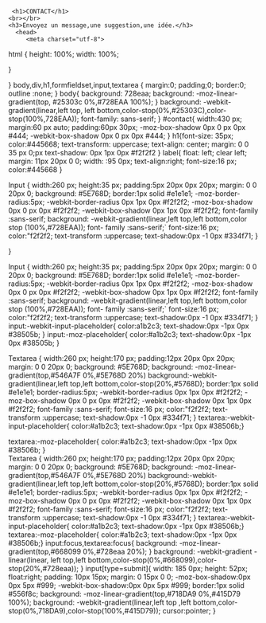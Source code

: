 <html>
  <head>
    
     <h1>CONTACT</h1>
    <br></br>
    <h3>Envoyez un message,une suggestion,une idée.</h3>
      <head>
         <meta charset="utf-8">

  <meta name="viewport" content="width=device-width">
   <title>replit</title>
  <link href="style.css" rel="stylesheet" type="text/css" />
html {
  height: 100%;
  width: 100%;
  
}
 
  
}
body,div,h1,formfieldset,input,textarea {
   margin:0;
   padding;0;
   border:0;
   outline :none;
   }
body{
  background: 728eaa;
  background: -moz-linear-gradient(top, #25303c 0%,#728EAA 100%);
   }
  background: -webkit-gradient(linear,left top, left bottom,color-stop(0%,#25303C),color-stop(100%,728EAA));
  font-family: sans-serif;
   }
#contact{ width:430 px;
  margin:60 px auto;
  padding:60px 30px;
 -moz-box-shadow 0px 0 px 0px #444;
  -webkit-box-shadow 0px 0 px 0px #444;
        }
h1{font-size: 35px;
   color:#445668;
   text-transform: uppercase;
   text-align: center;
   margin: 0 0 35 px 0;px 
   text-shadow: 0px 1px 0px #f2f2f2
  }
label{
   float: left;
   clear left;
  margin: 11px 20px 0 0;
  width: :95 0px;
  text-align:right;
  font-size:16 px;
  color:#445668
}

Input  {  width:260 px;
          height:35 px;
          padding:5px 20px 0px 20px;
          margin: 0 0 20px 0;
          background: #5E768D;
          border:1px solid #e1e1e1;
          -moz-border-radius:5px; 
          -webkit-border-radius 0px 1px 0px #f2f2f2;
          -moz-box-shadow 0px 0 px 0px #f2f2f2;
          -webkit-box-shadow 0px 1px 0px #f2f2f2;
          font-family :sans-serif; 
          background: -webkit-gradient(linear,left top,left bottom,color stop (100%,#728EAA));
          font- family :sans-serif;`
          font-size:16 px;
          color:"f2f2f2;
          text-transform :uppercase;
          text-shadow:0px -1 0px #334f71;
        }
  
} 




Input  {  width:260 px;
  height:35 px;
  padding:5px 20px 0px 20px;
  margin: 0 0 20px 0;
  background: #5E768D;
  border:1px solid #e1e1e1;
  -moz-border-radius:5px; 
  -webkit-border-radius 0px 1px 0px #f2f2f2;
  -moz-box-shadow 0px 0 px 0px #f2f2f2;
  -webkit-box-shadow 0px 1px 0px #f2f2f2;
  font-family :sans-serif; 
  background: -webkit-gradient(linear,left top,left bottom,color stop (100%,#728EAA));
  font- family :sans-serif;`
  font-size:16 px;
  color:"f2f2f2;
  text-transform :uppercase;
  text-shadow:0px -1 0px #334f71;
}
input:-webkit-input-placeholder{ color:a1b2c3;
   text-shadow:0px -1px 0px #38505b;
   }
input:-moz-placeholder{ color:#a1b2c3;
text-shadow:0px -1px 0px #38505b;
   }




Textarea   {  width:260 px;
height:170 px;
padding:12px 20px 0px 20px;
margin: 0 0 20px 0;
background: #5E768D;
background: -moz-linear-gradient(top,#546A7F 0%,#5E768D  20%)
background:-webkit-gradient(linear,left top,left bottom,color-stop(20%,#5768D);
border:1px solid #e1e1e1;
border-radius:5px; 
-webkit-border-radius 0px 1px 0px #f2f2f2;
-moz-box-shadow 0px 0 px 0px #f2f2f2;
-webkit-box-shadow 0px 1px 0px #f2f2f2;
font-family :sans-serif;
font-size:16 px;
color:"f2f2f2;
text-transform :uppercase;
text-shadow:0px -1 0px #334f71;
}
textarea:-webkit-input-placeholder{ color:#a1b2c3;
  text-shadow:0px -1px 0px #38506b;}


   textarea:-moz-placeholder{
  color:#a1b2c3;
  text-shadow:0px -1px 0px #38506b;
  }  
Textarea   {  width:260 px;
  height:170 px;
  padding:12px 20px 0px 20px;
  margin: 0 0 20px 0;
  background: #5E768D;
  background: -moz-linear-gradient(top,#546A7F 0%,#5E768D  20%)
  background:-webkit-gradient(linear,left top,left bottom,color-stop(20%,#5768D);
  border:1px solid #e1e1e1;
  border-radius:5px; 
  -webkit-border-radius 0px 1px 0px #f2f2f2;
  -moz-box-shadow 0px 0 px 0px #f2f2f2;
  -webkit-box-shadow 0px 1px 0px #f2f2f2;
  font-family :sans-serif;
  font-size:16 px;
  color:"f2f2f2;
  text-transform :uppercase;
  text-shadow:0px -1 0px #334f71;
  }
 textarea:-webkit-input-placeholder{ color:#a1b2c3;
  text-shadow:0px -1px 0px #38506b;}
textarea:-moz-placeholder{ color:#a1b2c3;
  text-shadow:0px -1px 0px #38506b;}
input:focus,textarea:focus{
  background: -moz-linear-gradient(top,#668099 0%,#728eaa 20%);
}
background: -webkit-gradient -linear(linear, left top,left bottom,color-stop(0%,#668099),color-stop(20%,#728eaa));
}
input[type=submit]{
  width: 185 0px;
  height: 52px;
  float:right;
  padding: 10px 15px;
  margin: 0 15px 0 0;
  -moz-box-shadow:0px 0px 5px #999;
  -webkit-box-shadow:0px 0px 5px #999;
  border:1px solid #556f8c;
  background: -moz-linear-gradient(top,#718DA9 0%,#415D79 100%);
  background: -webkit-gradient(linear,left top ,left bottom,color-stop(0%,718DA9),color-stop(100%,#415D79));
  cursor:pointer;
}


  
     
       
       


               
 
  </body>
             
  </html>
       
      
      
      
      
     

        
      


